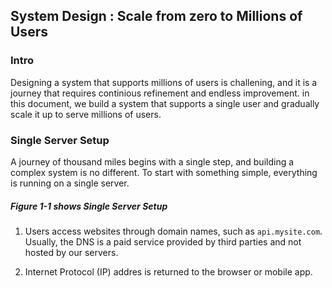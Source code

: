 ## System Design : Scale from zero to Millions of Users
### Intro
Designing a system that supports millions of users is challening, and it is a journey
that requires continious refinement and endless improvement. in this document, we build 
a system that supports a single user and gradually scale it up to serve millions of users.
### Single Server Setup
A journey of thousand miles begins with a single step, and building a complex system is no different.
To start with something simple, everything is running on a single server.
##### Figure 1-1 shows Single Server Setup
1. Users access websites through domain names, such as `api.mysite.com`. Usually, the DNS is a paid service 
provided by third parties and not hosted by our servers.

2. Internet Protocol (IP) addres is returned to the browser or mobile app. 